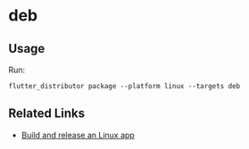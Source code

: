 # deb

## Usage

Run:

```
flutter_distributor package --platform linux --targets deb
```

## Related Links

* [Build and release an Linux app](https://docs.flutter.dev/deployment/linux)
